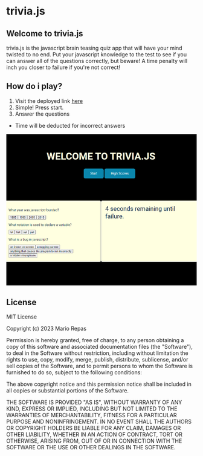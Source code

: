 # trivia.js

## Welcome to trivia.js
trivia.js is the javascript brain teasing quiz app that will have your mind twisted to no end. Put your javascript knowledge to the test to see if you can answer all of the questions correctly, but beware! A time penalty will inch you closer to failure if you're not correct!

## How do i play?

1. Visit the deployed link [here](https://tegrty.github.io/trivia.js/)
2. Simple! Press start.
3. Answer the questions
* Time will be deducted for incorrect answers

![image](./assets/trivia.js.png)

## License

MIT License

Copyright (c) 2023 Mario Repas

Permission is hereby granted, free of charge, to any person obtaining a copy
of this software and associated documentation files (the "Software"), to deal
in the Software without restriction, including without limitation the rights
to use, copy, modify, merge, publish, distribute, sublicense, and/or sell
copies of the Software, and to permit persons to whom the Software is
furnished to do so, subject to the following conditions:

The above copyright notice and this permission notice shall be included in all
copies or substantial portions of the Software.

THE SOFTWARE IS PROVIDED "AS IS", WITHOUT WARRANTY OF ANY KIND, EXPRESS OR
IMPLIED, INCLUDING BUT NOT LIMITED TO THE WARRANTIES OF MERCHANTABILITY,
FITNESS FOR A PARTICULAR PURPOSE AND NONINFRINGEMENT. IN NO EVENT SHALL THE
AUTHORS OR COPYRIGHT HOLDERS BE LIABLE FOR ANY CLAIM, DAMAGES OR OTHER
LIABILITY, WHETHER IN AN ACTION OF CONTRACT, TORT OR OTHERWISE, ARISING FROM,
OUT OF OR IN CONNECTION WITH THE SOFTWARE OR THE USE OR OTHER DEALINGS IN THE
SOFTWARE.

